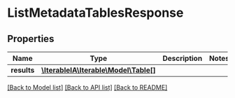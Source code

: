 # ListMetadataTablesResponse

## Properties
Name | Type | Description | Notes
------------ | ------------- | ------------- | -------------
**results** | [**\IterableIA\Iterable\Model\Table[]**](Table.md) |  | 

[[Back to Model list]](../../README.md#documentation-for-models) [[Back to API list]](../../README.md#documentation-for-api-endpoints) [[Back to README]](../../README.md)

